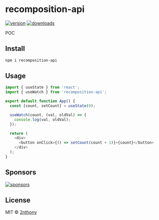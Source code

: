 # recomposition-api

[![version](https://img.shields.io/npm/v/recomposition-api?label=&color=29BC9B)](https://npm.im/recomposition-api) [![downloads](https://img.shields.io/npm/dm/recomposition-api?label=&color=29BC9B)](https://npm.im/recomposition-api)

POC

## Install

```bash
npm i recomposition-api
```

## Usage

```ts
import { useState } from 'react';
import { useWatch } from 'recomposition-api';

export default function App() {
  const [count, setCount] = useState(0);

  useWatch(count, (val, oldVal) => {
    console.log(val, oldVal);
  });

  return (
    <div>
      <button onClick={() => setCount(count + 1)}>{count}</button>
    </div>
  );
}
```

## Sponsors

[![sponsors](https://cdn.jsdelivr.net/gh/2nthony/sponsors-image/sponsors.svg)](https://github.com/sponsors/2nthony)

## License

MIT &copy; [2nthony](https://github.com/sponsors/2nthony)
